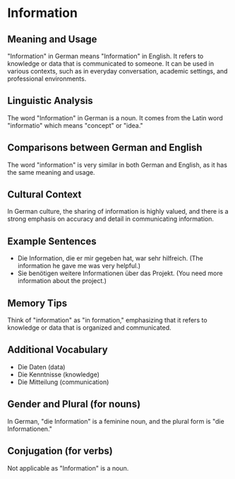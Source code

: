 # Information
## Meaning and Usage
"Information" in German means "Information" in English. It refers to knowledge or data that is communicated to someone. It can be used in various contexts, such as in everyday conversation, academic settings, and professional environments.

## Linguistic Analysis
The word "Information" in German is a noun. It comes from the Latin word "informatio" which means "concept" or "idea."

## Comparisons between German and English
The word "information" is very similar in both German and English, as it has the same meaning and usage.

## Cultural Context
In German culture, the sharing of information is highly valued, and there is a strong emphasis on accuracy and detail in communicating information.

## Example Sentences
- Die Information, die er mir gegeben hat, war sehr hilfreich. (The information he gave me was very helpful.)
- Sie benötigen weitere Informationen über das Projekt. (You need more information about the project.)

## Memory Tips
Think of "information" as "in formation," emphasizing that it refers to knowledge or data that is organized and communicated.

## Additional Vocabulary
- Die Daten (data)
- Die Kenntnisse (knowledge)
- Die Mitteilung (communication)

## Gender and Plural (for nouns)
In German, "die Information" is a feminine noun, and the plural form is "die Informationen."

## Conjugation (for verbs)
Not applicable as "Information" is a noun.